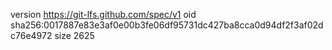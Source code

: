 version https://git-lfs.github.com/spec/v1
oid sha256:0017887e83e3af0e00b3fe06df95731dc427ba8cca0d94df2f3af02dc76e4972
size 2625
